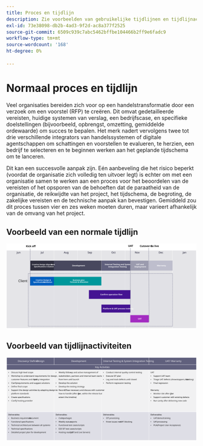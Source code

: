 ```yaml
---
title: Proces en tijdlijn
description: Zie voorbeelden van gebruikelijke tijdlijnen en tijdlijnactiviteiten voor Adobe Commerce-implementatie.
exl-id: 73e38098-db2b-4ad3-9f2d-ac8a377f2525
source-git-commit: 6509c939c7abc5462bffbe104466b2ff9e6fadc9
workflow-type: tm+mt
source-wordcount: '168'
ht-degree: 0%

---
```


# Normaal proces en tijdlijn

Veel organisaties bereiden zich voor op een handelstransformatie door een verzoek om een voorstel (RFP) te creëren. Dit omvat gedetailleerde vereisten, huidige systemen van verslag, een bedrijfscase, en specifieke doelstellingen (bijvoorbeeld, opbrengst, omzetting, gemiddelde ordewaarde) om succes te bepalen. Het merk nadert vervolgens twee tot drie verschillende integrators van handelssystemen of digitale agentschappen om schattingen en voorstellen te evalueren, te herzien, een bedrijf te selecteren en te beginnen werken aan het geplande tijdschema om te lanceren.

Dit kan een succesvolle aanpak zijn. Eén aanbeveling die het risico beperkt (voordat de organisatie zich volledig ten uitvoer legt) is echter om met een organisatie samen te werken aan een proces voor het beoordelen van de vereisten of het opsporen van de behoeften dat de paraatheid van de organisatie, de reikwijdte van het project, het tijdschema, de begroting, de zakelijke vereisten en de technische aanpak kan bevestigen. Gemiddeld zou dit proces tussen vier en zes weken moeten duren, maar varieert afhankelijk van de omvang van het project.

## Voorbeeld van een normale tijdlijn

![Voorbeeld van een tijdlijn voor standaardimplementatie](../../assets/playbooks/timeline-example.svg)

## Voorbeeld van tijdlijnactiviteiten

![Voorbeelden van tijdlijnactiviteiten voor implementatie van handel](../../assets/playbooks/timeline-activities-example.svg)
